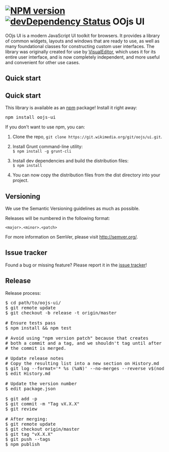 [![NPM version](https://badge.fury.io/js/oojs-ui.svg)](https://badge.fury.io/js/oojs-ui) [![devDependency Status](https://david-dm.org/wikimedia/oojs-ui/dev-status.svg)](https://david-dm.org/wikimedia/oojs-ui#info=devDependencies)
OOjs UI
=================

OOjs UI is a modern JavaScript UI toolkit for browsers. It provides a library of common widgets, layouts and windows that are ready to use, as well as many foundational classes for constructing custom user interfaces. The library was originally created for use by [VisualEditor](https://www.mediawiki.org/wiki/VisualEditor), which uses it for its entire user interface, and is now completely independent, and more useful and convenient for other use cases.

Quick start
----------

Quick start
----------

This library is available as an [npm](https://npmjs.org/) package! Install it right away:
<pre lang="bash">
npm install oojs-ui
</pre>

If you don't want to use npm, you can:

1. Clone the repo, `git clone https://git.wikimedia.org/git/oojs/ui.git`.

1. Install Grunt command-line utility:<br/>`$ npm install -g grunt-cli`

1. Install dev dependencies and build the distribution files:<br/>`$ npm install`

1. You can now copy the distribution files from the dist directory into your project.


Versioning
----------

We use the Semantic Versioning guidelines as much as possible.

Releases will be numbered in the following format:

`<major>.<minor>.<patch>`

For more information on SemVer, please visit http://semver.org/.


Issue tracker
-------------

Found a bug or missing feature? Please report it in the [issue tracker](https://phabricator.wikimedia.org/maniphest/task/create/?projects=PHID-PROJ-dgmoevjqeqlerleqzzx5)!


Release
----------

Release process:
<pre lang="bash">
$ cd path/to/oojs-ui/
$ git remote update
$ git checkout -b release -t origin/master

# Ensure tests pass
$ npm install && npm test

# Avoid using "npm version patch" because that creates
# both a commit and a tag, and we shouldn't tag until after
# the commit is merged.

# Update release notes
# Copy the resulting list into a new section on History.md
$ git log --format='* %s (%aN)' --no-merges --reverse v$(node -e 'console.log(require("./package.json").version);')...HEAD | grep -v "Localisation updates from"
$ edit History.md

# Update the version number
$ edit package.json

$ git add -p
$ git commit -m "Tag vX.X.X"
$ git review

# After merging:
$ git remote update
$ git checkout origin/master
$ git tag "vX.X.X"
$ git push --tags
$ npm publish
</pre>
